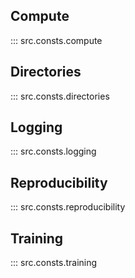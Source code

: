 ## Compute

::: src.consts.compute

## Directories

::: src.consts.directories

## Logging

::: src.consts.logging

## Reproducibility

::: src.consts.reproducibility

## Training

::: src.consts.training
